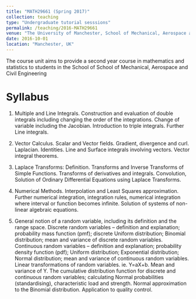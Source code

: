 ```yaml
---
title: "MATH29661 (Spring 2017)"
collection: teaching
type: "Undergraduate tutorial sesssions"
permalink: /teaching/2016-MATH29661
venue: "The University of Manchester, School of Mechanical, Aerospace and Civil Engineering"
date: 2016-10-01
location: "Manchester, UK"
---
```

The course unit aims to provide a second year course in mathematics and statistics to students in the School of School of Mechanical, Aerospace and Civil Engineering

Syllabus
======

1. Multiple and Line Integrals. Construction and evaluation of double integrals including changing the order of the
integrations.  Change of variable including the Jacobian. Introduction to triple integrals. Further Line integrals.

2. Vector Calculus. Scalar and Vector fields. Gradient, divergence and curl. Laplacian. Identities. Line and Surface integrals involving vectors. Vector integral theorems.

3. Laplace Transforms: Definition. Transforms and Inverse Transforms of Simple Functions. Transforms of derivatives and integrals. Convolution, Solution of Ordinary Differential Equations using Laplace Transforms.

4. Numerical Methods. Interpolation and Least Squares approximation. Further numerical integration, integration rules, numerical integration where interval or function becomes infinite. Solution of systems of non-linear algebraic equations.

5. General notion of a random variable, including its definition and the range space.
Discrete random variables – definition and explanation;  probability mass function (pmf);  discrete Uniform distribution;  Binomial distribution;  mean and variance of discrete random variables.
Continuous random variables – definition and explanation; probability density function (pdf);  Uniform distribution;  Exponential distribution;  Normal distribution;  mean and variance of continuous random variables.
Linear transformations of random variables. ie. Y=aX+b.  Mean and variance of Y.
The cumulative distribution function for discrete and continuous random variables;  calculating Normal probabilities (standardising), characteristic load and strength.
Normal approximation to the Binomial distribution. Application to quality control.
